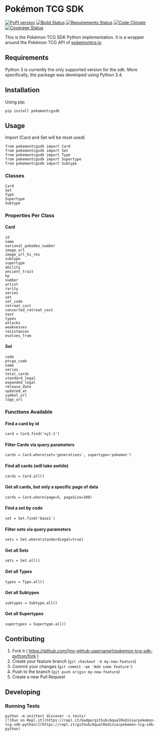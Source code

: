 # Pokémon TCG SDK

[![PyPI version](https://badge.fury.io/py/pokemontcgsdk.svg)](https://badge.fury.io/py/pokemontcgsdk)
[![Build Status](https://travis-ci.org/PokemonTCG/pokemon-tcg-sdk-python.svg?branch=master)](https://travis-ci.org/PokemonTCG/pokemon-tcg-sdk-python)
[![Requirements Status](https://requires.io/github/PokemonTCG/pokemon-tcg-sdk-python/requirements.svg?branch=master)](https://requires.io/github/PokemonTCG/pokemon-tcg-sdk-python/requirements/?branch=master)
[![Code Climate](https://codeclimate.com/github/PokemonTCG/pokemon-tcg-sdk-python/badges/gpa.svg)](https://codeclimate.com/github/PokemonTCG/pokemon-tcg-sdk-python)
[![Coverage Status](https://coveralls.io/repos/github/PokemonTCG/pokemon-tcg-sdk-python/badge.svg?branch=master)](https://coveralls.io/github/PokemonTCG/pokemon-tcg-sdk-python?branch=master)

This is the Pokémon TCG SDK Python implementation. It is a wrapper around the Pokémon TCG API of [pokemontcg.io](http://pokemontcg.io/).

## Requirements
Python 3 is currently the only supported version for the sdk. More specifically, the package was developed using Python 3.4.

## Installation

Using pip:

    pip install pokemontcgsdk

## Usage

Import (Card and Set will be most used)

    from pokemontcgsdk import Card
    from pokemontcgsdk import Set
    from pokemontcgsdk import Type
    from pokemontcgsdk import Supertype
    from pokemontcgsdk import Subtype

### Classes

    Card
    Set
    Type
    Supertype
    Subtype

### Properties Per Class

#### Card

    id
    name
    national_pokedex_number
    image_url
    image_url_hi_res
    subtype
    supertype
    ability
    ancient_trait
    hp
    number
    artist
    rarity
    series
    set
    set_code
    retreat_cost
    converted_retreat_cost
    text
    types
    attacks
    weaknesses
    resistances
    evolves_from

#### Set

    code
    ptcgo_code
    name
    series
    total_cards
    standard_legal
    expanded_legal
    release_date
    updated_at
    symbol_url
    logo_url

### Functions Available

#### Find a card by id

    card = Card.find('xy1-1')

#### Filter Cards via query parameters

    cards = Card.where(set='generations', supertype='pokemon')
    
#### Find all cards (will take awhile)

    cards = Card.all()
    
#### Get all cards, but only a specific page of data

    cards = Card.where(page=5, pageSize=100)
    
#### Find a set by code

    set = Set.find('base1')
    
#### Filter sets via query parameters

    sets = Set.where(standardLegal=true)
    
#### Get all Sets

    sets = Set.all()
    
#### Get all Types

    types = Type.all()

#### Get all Subtypes

    subtypes = Subtype.all()

#### Get all Supertypes

    supertypes = Supertype.all()

## Contributing

1. Fork it ( https://github.com/[my-github-username]/pokemon-tcg-sdk-python/fork )
2. Create your feature branch (`git checkout -b my-new-feature`)
3. Commit your changes (`git commit -am 'Add some feature'`)
4. Push to the branch (`git push origin my-new-feature`)
5. Create a new Pull Request

## Developing

### Running Tests

    python -m unittest discover -s tests/
    [![Run on Repl.it](https://repl.it/badge/github/AqualRodinia/pokemon-tcg-sdk-python)](https://repl.it/github/AqualRodinia/pokemon-tcg-sdk-python)